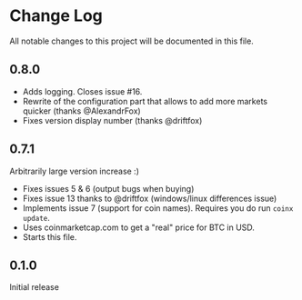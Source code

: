 # Change Log
All notable changes to this project will be documented in this file.

## 0.8.0
- Adds logging. Closes issue #16.
- Rewrite of the configuration part that allows to add more markets quicker (thanks @AlexandrFox)
- Fixes version display number (thanks @driftfox)


## 0.7.1
Arbitrarily large version increase :)
- Fixes issues 5 & 6 (output bugs when buying)
- Fixes issue 13 thanks to @driftfox (windows/linux differences issue)
- Implements issue 7 (support for coin names). Requires you do run `coinx update`.
- Uses coinmarketcap.com to get a "real" price for BTC in USD.
- Starts this file.

## 0.1.0
Initial release
